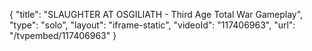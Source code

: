 {
    "title": "SLAUGHTER AT OSGILIATH - Third Age Total War Gameplay",
    "type": "solo",
    "layout": "iframe-static",
    "videoId": "117406963",
    "url": "\/tvpembed\/117406963"
}